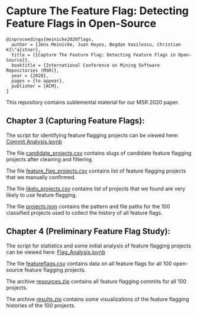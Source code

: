 # Capture The Feature Flag: Detecting Feature Flags in Open-Source

```
@inproceedings{meinicke2020flags,
  author = {Jens Meinicke, Juan Hoyos, Bogdan Vasilescu, Christian K{\"a}stner},
  title = {{Capture The Feature Flag: Detecting Feature Flags in Open-Source}},
  booktitle = {International Conference on Mining Software Repositories (MSR)},
  year = {2020},
  pages = {to appear},
  publisher = {ACM},
}
```

This repository contains sublemental material for our MSR 2020 paper.

## Chapter 3 (Capturing Feature Flags): 
The script for identifying feature flagging projects can be viewed here: [Commit Analysis.ipynb](https://github.com/CMUSTRUDEL/Capture-The-Feature-Flag/blob/master/Capturing-Feature-Flags/Commits%20Analysis.ipynb)

The file [candidate_projects.csv](https://github.com/CMUSTRUDEL/Capture-The-Feature-Flag/blob/master/Capturing-Feature-Flags/candidate_projects.csv) contains slugs of candidate feature flagging projects after cleaning and filtering.

The file [feature_flag_projects.csv](https://github.com/CMUSTRUDEL/Capture-The-Feature-Flag/blob/master/Capturing-Feature-Flags/feature_flag_projects.csv) contains list of feature flagging projects that we manually confirmed.

The file [likely_projects.csv](https://github.com/CMUSTRUDEL/Capture-The-Feature-Flag/blob/master/Capturing-Feature-Flags/likely_projects.csv) contains list of projects that we found are very likely to use feature flagging.

The file [projects.json](https://github.com/CMUSTRUDEL/Capture-The-Feature-Flag/blob/master/Capturing-Feature-Flags/projects.json) contains the pattern and file paths for the 100 classified projects used to collect the history of all feature flags. 

## Chapter 4 (Preliminary Feature Flag Study): 

The script for statistics and some initial analysis of feature flagging projects can be viewed here: [Flag_Analysis.ipynb](https://github.com/CMUSTRUDEL/Capture-The-Feature-Flag/blob/master/Preliminary-Study/Flag_Analysis.ipynb)

The file [featureflags.csv](https://github.com/CMUSTRUDEL/Capture-The-Feature-Flag/blob/master/Preliminary-Study/featureflags.csv) contains data on all feature flags for all 100 open-source feature flagging projects.

The archive [resources.zip](https://github.com/CMUSTRUDEL/Capture-The-Feature-Flag/blob/master/Preliminary-Study/resources.zip) contains all feature flagging commits for all 100 projects.

The archive [results.zip](https://github.com/CMUSTRUDEL/Capture-The-Feature-Flag/blob/master/Preliminary-Study/results.zip) contains some visualizations of the feature flagging histories of the 100 projects. 
